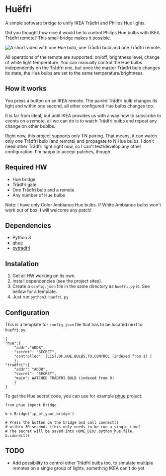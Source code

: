 # Huëfri
A simple software bridge to unify IKEA Trådfri and Philips Hue lights.

Did you thought how nice it would be to control Philips Hue bulbs with IKEA Trådfri remote? This small bridge makes it possible.

![A short video with one Hue bulb, one Trådfri bulb and one Trådfri remote.](https://raw.githubusercontent.com/jtulak/huefri/master/example.gif)

All operations of the remote are supported: on/off, brightness level, change of
white light temperature.  You can manually control the Hue bulbs independently
on the Trådfri one, but once the master Trådfri bulb changes its state, the Hue
bulbs are set to the same temperature/brightness.

## How it works
You press a button on an IKEA remote. The paired Trådfri bulb changes its light and within one second, all other configured Hue bulbs changes too.

It is far from ideal, but until IKEA provides us with a way how to subscribe to events on a remote, all we can do is to watch Trådfri bulbs and repeat any change on other bublbs.

Right now, this project supports only 1:N pairing. That means, it can watch only one Trådfri bulb (and remote) and propagate to N Hue bulbs. I don't need other Trådfri light right now, so I can't test/develop any other configuration. I'm happy to accept patches, though.

## Required HW
  * Hue bridge
  * Trådfri gate
  * One Trådfri bulb and a remote
  * Any number of Hue bulbs

Note: I have only Color Ambiance Hue bulbs. If White Ambiance bulbs won't work out of box, I will welcome any patch!

## Dependencies
  * Python 3
  * [qhue](https://github.com/quentinsf/qhue)
  * [pytradfri](https://github.com/ggravlingen/pytradfri)

## Instalation
1. Get all HW working on its own.
2. Install dependencies (see the project sites).
3. Create a `config.json` file in the same directory as `huefri.py` is. See bellow for a template.
4. Just run `python3 huefri.py`

## Configuration
This is a template for `config.json` file that has to be located next to `huefri.py`.
~~~~
{
"hue":{
	"addr":"ADDR",
	"secret": "SECRET",
	"controlled": [LIST,OF,HUE,BULBS,TO,CONTROL (indexed from 1) ]
	},
"tradfri":{
	"addr": "ADDR",
	"secret": "SECRET",
	"main": WATCHED TRADFRI BULB (indexed from 0)
	}
}
~~~~

To get the Hue secret code, you can use for example [phue](https://github.com/studioimaginaire/phue) project:
~~~~
from phue import Bridge

b = Bridge('ip_of_your_bridge')

# Press the button on the bridge and call connect() 
# within 30 seconds (this only needs to be run a single time).
# The secret will be saved into HOME_DIR/.python_hue file.
b.connect()
~~~~

## TODO
  * Add possibility to control other Trådfri bulbs too, to simulate multiple remotes on a single group of lights, something IKEA can't do yet.


